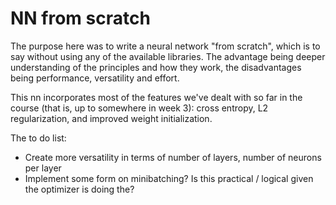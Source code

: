 # NN from scratch

The purpose here was to  write a neural network "from scratch", which is to say without using any of the available libraries. The advantage being deeper understanding of the principles and how they work, the disadvantages being performance, versatility and effort.

This nn incorporates most of the features we've dealt with so far in the course (that is, up to somewhere in week 3): cross entropy, L2 regularization, and improved weight initialization.

The to do list:
- Create more versatility in terms of number of layers, number of neurons per layer
- Implement some form on minibatching? Is this practical / logical given the optimizer is doing the?